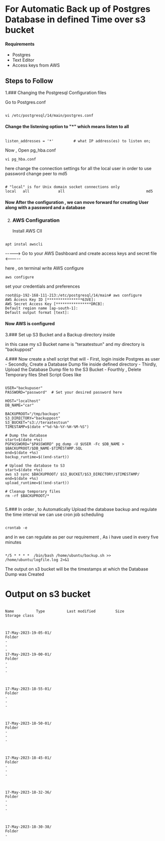 # For Automatic Back up of Postgres Database in defined Time over s3 bucket 
#### Requirements 
- Postgres
- Text Editor
- Access keys from AWS


## Steps to Follow 

1.### Changing the Postgresql Configuration files 

Go to Postgres.conf 

``` 

vi /etc/postgresql/14/main/postgres.conf

```

#### Change the listening option to "*" which means listen to all 
```

listen_addresses = '*'         # what IP address(es) to listen on;

```

Now , Open pg_hba.conf

```
vi pg_hba.conf
```
here change the connection settings for all the local user in order to use password
change peer to md5 

```

# "local" is for Unix domain socket connections only
local   all             all                                     md5

```
#### Now After the configuration , we can move forward for creating User along with a password and a database 

2. ### AWS Configuration 

   Install AWS ClI

```

apt instal awscli

```

-----> Go to your AWS Dashboard and create access keys and secret file <-----

here , on terminal write AWS configure 

```
aws configure 

```

set your credentials and preferences 


```
root@ip-192-168-111-213:/etc/postgresql/14/main# aws configure
AWS Access Key ID [****************63VE]:
AWS Secret Access Key [****************DRCB]:
Default region name [ap-south-1]:
Default output format [text]:
```

#### Now AWS is configured

3.### Set up S3 Bucket and a Backup directory inside 

in this case my s3 Bucket name is "teraatestsun"
and 
my directory is "backuppost"

4.### Now create a shell script that will 
          - First,  login inside Postgres as user 
          - Secondly, Create a Database Dump file inside defined directory 
          - Thirdly, Upload the Database Dump file to the S3 Bucket 
          - Fourthly , Delete Temporary files 
Shell Script Goes like 

```

USER="backupuser"
PASSWORD="password"  # Set your desired password here

HOST="localhost"
DB_NAME="car"

BACKUPROOT="/tmp/backups"
S3_DIRECTORY="backuppost"
S3_BUCKET="s3://teraatestsun"
TIMESTAMP=$(date +"%d-%b-%Y-%H-%M-%S")

# Dump the database
start=$(date +%s)
PGPASSWORD="$PASSWORD" pg_dump -U $USER -Fc $DB_NAME > $BACKUPROOT/$DB_NAME-$TIMESTAMP.SQL
end=$(date +%s)
backup_runtime=$((end-start))

# Upload the database to S3
start=$(date +%s)
aws s3 sync $BACKUPROOT/ $S3_BUCKET/$S3_DIRECTORY/$TIMESTAMP/
end=$(date +%s)
upload_runtime=$((end-start))

# Cleanup temporary files
rm -rf $BACKUPROOT/*


```


5.### In order , to Automatically Upload the database backup and regulate the time interval we can use cron job scheduling 

```

crontab -e

```

and in we can regulate as per our requirement , 
As i have used in every five minutes 

```

*/5 * * * *  /bin/bash /home/ubuntu/backup.sh >> /home/ubuntu/logfile.log 2>&1

```


The output on s3 bucket will be the timestamps at which the Database Dump was Created 

# Output on s3 bucket 
```

Name          Type          Last modified         Size          Storage class



17-May-2023-19-05-01/
Folder
-
-
-
17-May-2023-19-00-01/
Folder
-
-
-



17-May-2023-18-55-01/
Folder
-
-
-



17-May-2023-18-50-01/
Folder
-
-
-



17-May-2023-18-45-01/
Folder
-
-
-



17-May-2023-18-32-36/
Folder
-
-
-



17-May-2023-18-30-38/
Folder
-
````
